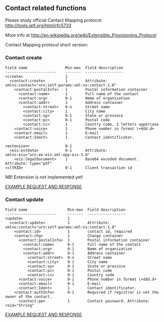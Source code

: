 ## Contact related functions

Please study official Cantact Mapping protocol:
http://tools.ietf.org/html/rfc5733

More info at http://en.wikipedia.org/wiki/Extensible_Provisioning_Protocol

Contact Mapping protocol short version:

### Contact create

    Field name                 Min-max  Field description
    -----------------------    -------  -----------------
    <create>                   1     
      <contact:create>         1        Attribute: xmlns:contact="urn:ietf:params:xml:ns:contact-1.0"
        <contact:postalInfo>   1        Postal information container
          <contact:name>       1        Full name of the contact
          <contact:org>        0-1      Name of organization
          <contact:addr>       1        Address container
            <contact:street>   0-n      Street name
            <contact:city>     1        City name
            <contact:sp>       0-1      State or province
            <contact:pc>       0-1      Postal code
            <contact:cc>`      1        Country code, 2 letters uppercase 
        <contact:voice>        1        Phone number in format \+ddd.d+
        <contact:email>        1        E-mail
        <contact:Ident>        1        Contact identificator. 

    <extension>                0-1
      <eis:extdata>            0-1      Attribute: xmlns:eis="urn:ee:eis:xml:epp:eis-1.0"
        <eis:legalDocument>    1        Base64 encoded document. Attribute: type="pdf"
    <clTRID>                   0-1      Client transaction id

NB! Extension is not implemented yet!

[EXAMPLE REQUEST AND RESPONSE](/doc/epp-examples.md#epp-contact-with-valid-user-create-command-successfully-creates-a-contact)

### Contact update

    Field name                  Min-max  Field description
    -----------------------     -------  -----------------
    <update>                    1     
      <contact:update>          1        Attribute: xmlns:contact="urn:ietf:params:xml:ns:contact-1.0"
        <contact:id>            1        contact id, required
        <contact:chg>           1        Change container
          <contact:postalInfo>  1        Postal information container
            <contact:name>      0-1      Full name of the contact
            <contact:org>       0-1      Name of organization
            <contact:addr>      0-1      Address container
              <contact:street>  0-n      Street name
              <contact:city>    0-1      City name
              <contact:sp>      0-1      State or province
              <contact:pc>      0-1      Postal code
              <contact:cc>      0-1      Country code
          <contact:voice>       0-1      Phone number in format \+ddd.d+
          <contact:email>       0-1      E-mail
          <contact:Ident>       1        Contact identificator. 
        <contact:authInfo>      0-1      Required if registrar is not the owner of the contact.
          <contact:pw>          1        Contact password. Attribute: roid="String"


[EXAMPLE REQUEST AND RESPONSE](/doc/epp-examples.md#epp-contact-with-valid-user-update-command-is-succesful)
